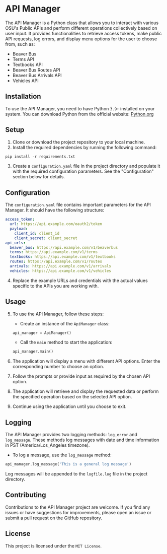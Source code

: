 # API Manager

The API Manager is a Python class that allows you to interact with various OSU's Public APIs and perform different operations collectively based on user input. It provides functionalities to retrieve access tokens, make public API requests, log errors, and display menu options for the user to choose from, such as:

* Beaver Bus
* Terms API
* Textbooks API
* Beaver Bus Routes API
* Beaver Bus Arrivals API
* Vehicles API

## Installation

To use the API Manager, you need to have Python `3.9+` installed on your system. You can download Python from the official website: [Python.org](https://www.python.org/)

## Setup

1. Clone or download the project repository to your local machine.
2. Install the required dependencies by running the following command:

```python
pip install -r requirements.txt
```

3. Create a `configuration.yaml` file in the project directory and populate it with the required configuration parameters. See the "Configuration" section below for details.

## Configuration

The `configuration.yaml` file contains important parameters for the API Manager. It should have the following structure:

```yaml
access_token:
  url: https://api.example.com/oauth2/token
  payload:
    client_id: client_id
    client_secret: client_secret
api_urls:
  beaver_bus: https://api.example.com/v1/beaverbus
  terms: https://api.example.com/v1/terms
  textbooks: https://api.example.com/v1/textbooks
  routes: https://api.example.com/v1/routes
  arrivals: https://api.example.com/v1/arrivals
  vehicles: https://api.example.com/v1/vehicles
```

4. Replace the example URLs and credentials with the actual values specific to the APIs you are working with.

## Usage

5. To use the API Manager, follow these steps:

    * Create an instance of the `ApiManager` class:

    ```python
    api_manager = ApiManager()
    ```

    * Call the `main` method to start the application:

    ```python
    api_manager.main()
    ```

6. The application will display a menu with different API options. Enter the corresponding number to choose an option.

7. Follow the prompts or provide input as required by the chosen API option.

8. The application will retrieve and display the requested data or perform the specified operation based on the selected API option.

9. Continue using the application until you choose to exit.

## Logging

The API Manager provides two logging methods: `log_error` and `log_message`. These methods log messages with date and time information in PST (America/Los_Angeles timezone).

* To log a message, use the `log_message` method:

```python
api_manager.log_message('This is a general log message')
```
Log messages will be appended to the `logfile.log` file in the project directory.

## Contributing

Contributions to the API Manager project are welcome. If you find any issues or have suggestions for improvements, please open an issue or submit a pull request on the GitHub repository.

## License

This project is licensed under the `MIT License`.